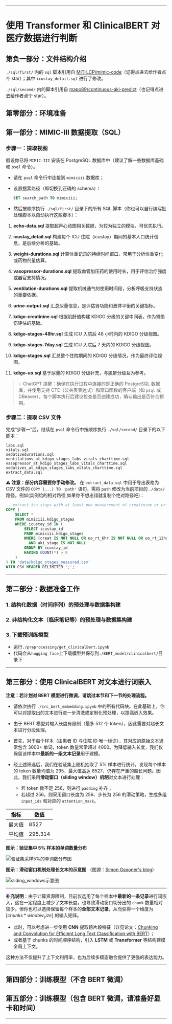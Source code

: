 
---

# 使用 Transformer 和 ClinicalBERT 对医疗数据进行判断

## 第负一部分：文件结构介绍

`./sql/first/` 内的 `sql` 脚本引用自 [MIT-LCP/mimic-code](https://github.com/MIT-LCP/mimic-code)（记得点进去给作者点个 star）；其中 `icustay_detail.sql` 进行了修改。

`./sql/second/` 内的脚本引用自 [mapo89/continuous-aki-predict](https://github.com/mapo89/continuous-aki-predict/tree/main)（也记得点进去给作者点个 star）。

## 第零部分：环境准备

## 第一部分：MIMIC-III 数据提取（SQL）

### 步骤一：提取视图

假设你已将 `MIMIC-III` 安装在 PostgreSQL 数据库中（建议了解一些数据库基础和 `psql` 命令）。

* 请在 `psql` 命令行中连接到 `mimiciii` 数据库；
* 设置搜索路径（即切换到正确的 schema）：

  ```sql
  SET search_path TO mimiciii;
  ```
* 然后按顺序执行 `./sql/first/` 目录下的所有 SQL 脚本（你也可以自行编写批处理脚本以自动执行这些脚本）：

1. **echo-data.sql**
   提取超声心动图相关数据，为较为独立的模块，可优先执行。

2. **icustay\_detail.sql**
   构建每个 ICU 住院（icustay）期间的基本人口统计信息，是后续分析的基础。

3. **weight-durations.sql**
   计算体重记录的持续时间窗口，常用于分析体重变化或药物剂量估算。

4. **vasopressor-durations.sql**
   提取血管加压药的使用时长，用于评估治疗强度或器官支持情况。

5. **ventilation-durations.sql**
   提取机械通气的使用时间段，分析呼吸支持状态的重要依据。

6. **urine-output.sql**
   汇总尿量信息，是评估肾功能和液体平衡的关键指标。

7. **kdigo-creatinine.sql**
   根据肌酐值构建 KDIGO 分级的关键中间表，作为肾损伤评估的基础。

8. **kdigo-stages-48hr.sql**
   生成 ICU 入院后 48 小时内的 KDIGO 分级视图。

9. **kdigo-stages-7day.sql**
   生成 ICU 入院后 7 天内的 KDIGO 分级视图。

10. **kdigo-stages.sql**
    汇总整个住院期间的 KDIGO 分级情况，作为最终评估视图。

11. **kdigo-uo.sql**
    基于尿量的 KDIGO 分级补充，与肌酐分级互为参考。

> 💡 ChatGPT 提醒：确保在执行过程中连接的是正确的 PostgreSQL 数据库，并使用支持 CTE（公共表表达式）和窗口函数的客户端（如 `psql` 或 DBeaver）。每个脚本执行后建议检查是否创建成功，确认输出是否符合预期。

### 步骤二：提取 CSV 文件

完成“步骤一”后，继续在 `psql` 命令行中按顺序执行 `./sql/second/` 目录下的以下脚本：

```
labs.sql  
vitals.sql  
sedativedurations.sql  
ventilations_at_kdigo_stages_labs_vitals_charttime.sql  
vasopressor_at_kdigo_stages_labs_vitals_charttime.sql  
sedatives_at_kdigo_stages_labs_vitals_charttime.sql 
extract_data.sql  
```

**⚠ 注意：部分内容需要你手动修改。**
在 `extract_data.sql` 中用于导出表格为 CSV 文件的 `COPY (...) TO 'path'` 语句，需将 `path` 修改为当前项目的 `./data/` 路径，例如(实例给的相对路径,如果你不想出错就复制个绝对路径吧)：

```sql
-- extract icu stays with at least one measurement of creatinine or urine output into kdigo_stages_measured.csv
COPY (
    SELECT * 
    FROM mimiciii.kdigo_stages 
    WHERE icustay_id IN (
        SELECT icustay_id 
        FROM mimiciii.kdigo_stages 
        WHERE (creat IS NOT NULL OR uo_rt_6hr IS NOT NULL OR uo_rt_12hr IS NOT NULL OR uo_rt_24hr IS NOT NULL) 
          AND aki_stage IS NOT NULL 
        GROUP BY icustay_id 
        HAVING COUNT(*) > 0
    )
) TO 'data/kdigo_stages_measured.csv' 
WITH CSV HEADER DELIMITER ';';
```

---

## 第二部分：数据准备工作

### 1. 结构化数据（时间序列）的预处理与数据集构建

### 2. 非结构化文本（临床笔记等）的预处理与数据集构建

### 3. 下载预训练模型
- 运行`./preprocessing/get_clinicalBert.ipynb`
- 代码会从`hugging face`上下载模型并保存到`./BERT_model/clinicalbert/`目录下

---

## 第三部分：使用 ClinicalBERT 对文本进行词嵌入

**注意：若计划对 BERT 模型进行微调，请跳过本节和下一节的处理流程。**

* 请依次执行 `./src_bert_embedding.ipynb` 中的所有代码块。在此基础上，你可以对提取出的文本进行进一步清洗或定制化预处理，以提高嵌入效果。

* 由于 BERT 模型对输入长度有限制（最多 512 个 token），因此需要对超长文本进行分段处理。

* 首先，对于每个样本（由患者 ID 与住院 ID 唯一标识），其对应的原始文本通常包含 3000+ 单词，token 数量常常超过 4000。为降低输入长度，我们仅保留该样本中**最新的一条文本记录**用于建模。

* 经上述筛选后，我们在验证集上随机抽取了 5% 样本进行统计，发现每个样本的 token 数量均值为 295，最大值高达 8527，仍存在严重的超长问题。因此，我们采用**滑动窗口（sliding window）机制**对文本进行处理：

  * 若 token 数不足 256，则进行 `padding` 补齐；
  * 若超过 256，则采用窗口长度为 256、步长为 256 的滑动策略，生成多组 `input_ids` 和对应的 `attention_mask`。

| 指标  | 数值      |
| --- | ------- |
| 最大值 | 8527    |
| 平均值 | 295.314 |

**图示：验证集中 5% 样本的单词数量分布**

![验证集采样5%的单词数分布图](./img/why_sliding_windows.png)

**图示：滑动窗口机制处理长文本的示意图**
（图源：[Simon Gsponer's blog](https://medium.com/@simon.gsponer/a-comprehensive-guide-using-a-bert-llm-on-texts-exceeding-the-maximum-input-size-47d1b72e397f)）

![sliding\_windows示意图](./img/sliding_windows.png)

---

**补充说明**：由于计算资源限制，目前仅选用了每个样本中**最新的一条记录**进行词嵌入，这在一定程度上减少了文本长度，也导致滑动窗口切分出的 `chunk` 数量相对较少。但你也可以选择保留每个样本的**全部文本记录**，从而获得一个维度为 $[chunks * window_size]$ 的输入矩阵。

* 此时，可以考虑进一步使用 **CNN** 提取跨片段特征（详见论文：[Chunking and Convolution for Efficient Long Text Classification with BERT](https://arxiv.org/pdf/2310.20558)）；
* 或者基于 chunks 的时间顺序结构，引入 **LSTM** 或 **Transformer** 等结构建模全局上下文。

这种方法不仅提升了上下文利用率，也为后续多模态融合提供了更强的表达能力。


---

## 第四部分：训练模型（不含 BERT 微调）

## 第五部分：训练模型（包含 BERT 微调，请准备好显卡和时间）

---
